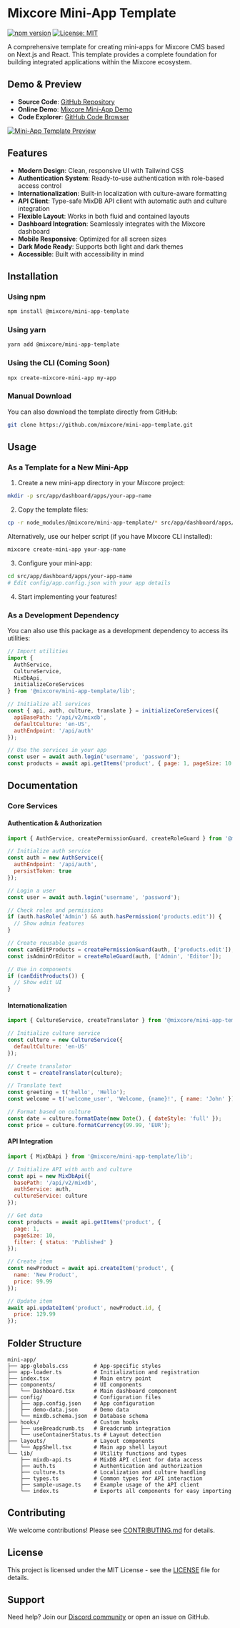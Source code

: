 # Mixcore Mini-App Template

[![npm version](https://img.shields.io/npm/v/@mixcore/mini-app-template.svg)](https://www.npmjs.com/package/@mixcore/mini-app-template)
[![License: MIT](https://img.shields.io/badge/License-MIT-yellow.svg)](https://opensource.org/licenses/MIT)

A comprehensive template for creating mini-apps for Mixcore CMS based on Next.js and React. This template provides a complete foundation for building integrated applications within the Mixcore ecosystem.

## Demo & Preview

- **Source Code**: [GitHub Repository](https://github.com/mixcore/mix.portal.react/tree/main/src/templates/mini-app)
- **Online Demo**: [Mixcore Mini-App Demo](https://demo.mixcore.org/dashboard/apps/demo-mini-app)
- **Code Explorer**: [GitHub Code Browser](https://github.dev/mixcore/mix.portal.react/blob/main/src/templates/mini-app)

[![Mini-App Template Preview](https://raw.githubusercontent.com/mixcore/mix.portal.react/main/src/templates/mini-app/assets/preview.png)](https://demo.mixcore.org/dashboard/apps/demo-mini-app)

## Features

- **Modern Design**: Clean, responsive UI with Tailwind CSS
- **Authentication System**: Ready-to-use authentication with role-based access control
- **Internationalization**: Built-in localization with culture-aware formatting
- **API Client**: Type-safe MixDB API client with automatic auth and culture integration
- **Flexible Layout**: Works in both fluid and contained layouts
- **Dashboard Integration**: Seamlessly integrates with the Mixcore dashboard
- **Mobile Responsive**: Optimized for all screen sizes
- **Dark Mode Ready**: Supports both light and dark themes
- **Accessible**: Built with accessibility in mind

## Installation

### Using npm

```bash
npm install @mixcore/mini-app-template
```

### Using yarn

```bash
yarn add @mixcore/mini-app-template
```

### Using the CLI (Coming Soon)

```bash
npx create-mixcore-mini-app my-app
```

### Manual Download

You can also download the template directly from GitHub:

```bash
git clone https://github.com/mixcore/mini-app-template.git
```

## Usage

### As a Template for a New Mini-App

1. Create a new mini-app directory in your Mixcore project:

```bash
mkdir -p src/app/dashboard/apps/your-app-name
```

2. Copy the template files:

```bash
cp -r node_modules/@mixcore/mini-app-template/* src/app/dashboard/apps/your-app-name/
```

Alternatively, use our helper script (if you have Mixcore CLI installed):

```bash
mixcore create-mini-app your-app-name
```

3. Configure your mini-app:

```bash
cd src/app/dashboard/apps/your-app-name
# Edit config/app.config.json with your app details
```

4. Start implementing your features!

### As a Development Dependency

You can also use this package as a development dependency to access its utilities:

```javascript
// Import utilities
import { 
  AuthService, 
  CultureService, 
  MixDbApi,
  initializeCoreServices
} from '@mixcore/mini-app-template/lib';

// Initialize all services
const { api, auth, culture, translate } = initializeCoreServices({
  apiBasePath: '/api/v2/mixdb',
  defaultCulture: 'en-US',
  authEndpoint: '/api/auth'
});

// Use the services in your app
const user = await auth.login('username', 'password');
const products = await api.getItems('product', { page: 1, pageSize: 10 });
```

## Documentation

### Core Services

#### Authentication & Authorization

```javascript
import { AuthService, createPermissionGuard, createRoleGuard } from '@mixcore/mini-app-template/lib';

// Initialize auth service
const auth = new AuthService({
  authEndpoint: '/api/auth',
  persistToken: true
});

// Login a user
const user = await auth.login('username', 'password');

// Check roles and permissions
if (auth.hasRole('Admin') && auth.hasPermission('products.edit')) {
  // Show admin features
}

// Create reusable guards
const canEditProducts = createPermissionGuard(auth, ['products.edit']);
const isAdminOrEditor = createRoleGuard(auth, ['Admin', 'Editor']);

// Use in components
if (canEditProducts()) {
  // Show edit UI
}
```

#### Internationalization

```javascript
import { CultureService, createTranslator } from '@mixcore/mini-app-template/lib';

// Initialize culture service
const culture = new CultureService({
  defaultCulture: 'en-US'
});

// Create translator
const t = createTranslator(culture);

// Translate text
const greeting = t('hello', 'Hello');
const welcome = t('welcome_user', 'Welcome, {name}!', { name: 'John' });

// Format based on culture
const date = culture.formatDate(new Date(), { dateStyle: 'full' });
const price = culture.formatCurrency(99.99, 'EUR');
```

#### API Integration

```javascript
import { MixDbApi } from '@mixcore/mini-app-template/lib';

// Initialize API with auth and culture
const api = new MixDbApi({
  basePath: '/api/v2/mixdb',
  authService: auth,
  cultureService: culture
});

// Get data
const products = await api.getItems('product', {
  page: 1,
  pageSize: 10,
  filter: { status: 'Published' }
});

// Create item
const newProduct = await api.createItem('product', {
  name: 'New Product',
  price: 99.99
});

// Update item
await api.updateItem('product', newProduct.id, {
  price: 129.99
});
```

## Folder Structure

```
mini-app/
├── app-globals.css        # App-specific styles
├── app-loader.ts          # Initialization and registration
├── index.tsx              # Main entry point
├── components/            # UI components
│   └── Dashboard.tsx      # Main dashboard component
├── config/                # Configuration files
│   ├── app.config.json    # App configuration
│   ├── demo-data.json     # Demo data
│   └── mixdb.schema.json  # Database schema
├── hooks/                 # Custom hooks
│   ├── useBreadcrumb.ts   # Breadcrumb integration
│   └── useContainerStatus.ts # Layout detection
├── layouts/               # Layout components
│   └── AppShell.tsx       # Main app shell layout
└── lib/                   # Utility functions and types
    ├── mixdb-api.ts       # MixDB API client for data access
    ├── auth.ts            # Authentication and authorization
    ├── culture.ts         # Localization and culture handling
    ├── types.ts           # Common types for API interaction
    ├── sample-usage.ts    # Example usage of the API client
    └── index.ts           # Exports all components for easy importing
```

## Contributing

We welcome contributions! Please see [CONTRIBUTING.md](https://github.com/mixcore/mini-app-template/blob/main/CONTRIBUTING.md) for details.

## License

This project is licensed under the MIT License - see the [LICENSE](LICENSE) file for details.

## Support

Need help? Join our [Discord community](https://discord.gg/mixcore) or open an issue on GitHub. 